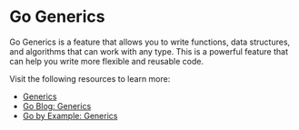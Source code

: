 # Go Generics

Go Generics is a feature that allows you to write functions, data structures, and algorithms that can work with any type. This is a powerful feature that can help you write more flexible and reusable code.

Visit the following resources to learn more:

- [Generics](https://go.dev/doc/tutorial/generics)
- [Go Blog: Generics](https://go.dev/blog/intro-generics)
- [Go by Example: Generics](https://gobyexample.com/generics)
